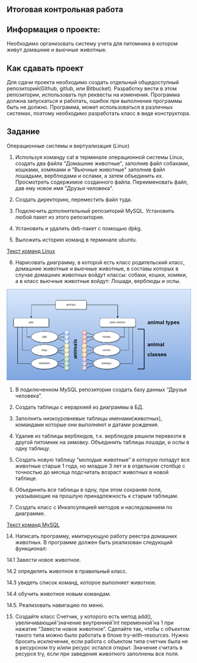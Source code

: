 ## Итоговая контрольная работа

## Информация о проекте:

Необходимо организовать систему учета для питомника в котором живут домашние и вьючные животные.

## Как сдавать проект

Для сдачи проекта необходимо создать отдельный общедоступный репозиторий(Github, gitlub, или Bitbucket).
Разработку вести в этом репозитории, использовать пул реквесты на изменения.
Программа должна запускаться и работать, ошибок при выполнении программы быть не должно.
Программа, может использоваться в различных системах, поэтому необходимо разработать класс в виде конструктора.

## Задание

Операционные системы и виртуализация (Linux)

1. Используя команду cat в терминале операционной системы Linux, создать два файла "Домашние животные",
   заполнив файл собаками, кошками, хомяками и "Вьючные животные" заполнив файл лошадьми, верблюдами и
   ослами, а затем объединить их. Просмотреть содержимое созданного файла.
   Переименовать файл, дав ему новое имя "Друзья человека".

2. Создать директорию, переместить файл туда.

3. Подключить дополнительный репозиторий MySQL. Установить любой пакет из этого репозитория.

4. Установить и удалить deb-пакет с помощью dpkg.

5. Выложить историю команд в терминале ubuntu.

[Текст команд Linux](https://github.com/MaRcOoS1990/Final/blob/main/Linux.txt)

6. Нарисовать диаграмму, в которой есть класс родительский класс, домашние животные и вьючные животные,
   в составы которых в случае домашних животных войдут классы: собаки, кошки, хомяки, а в класс вьючные животные
   войдут: Лошади, верблюды и ослы.

![Диаграмма](https://github.com/MaRcOoS1990/Final/blob/main/animal-classes_diagram.png)

1. В подключенном MySQL репозитории создать базу данных “Друзья человека”.

2. Создать таблицы с иерархией из диаграммы в БД.

3. Заполнить низкоуровневые таблицы именами(животных), командами которые они выполняют и датами рождения.

4. Удалив из таблицы верблюдов, т.к. верблюдов решили перевезти в другой питомник на зимовку.
   Объединить таблицы лошади, и ослы в одну таблицу.

5. Создать новую таблицу “молодые животные” в которую попадут все животные старше 1 года,
   но младше 3 лет и в отдельном столбце с точностью до месяца подсчитать возраст животных в новой таблице.

6. Объединить все таблицы в одну, при этом сохраняя поля, указывающие на
   прошлую принадлежность к старым таблицам.

7. Создать класс с Инкапсуляцией методов и наследованием по диаграмме.

[Текст команд MySQL](https://github.com/MaRcOoS1990/Final/blob/main/MySql.txt)

14. Написать программу, имитирующую работу реестра домашних животных.
    В программе должен быть реализован следующий функционал:

14.1 Завести новое животное.

14.2 определять животное в правильный класс.

14.3 увидеть список команд, которое выполняет животное.

14.4 обучить животное новым командам.

14.5. Реализовать навигацию по меню.

15. Создайте класс Счетчик, у которого есть метод add(), увеличивающий̆ значение внутренней̆ int
    переменной̆ на 1 при нажатие “Завести новое животное”. Сделайте так, чтобы с объектом такого типа
    можно было работать в блоке try-with-resources. Нужно бросить исключение, если работа с объектом
    типа счетчик была не в ресурсном try и/или ресурс остался открыт. Значение считать в ресурсе try,
    если при заведения животного заполнены все поля.
